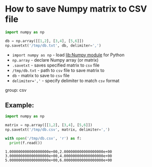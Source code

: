 # How to save Numpy matrix to CSV file

```python
import numpy as np

db = np.array([[1,2], [3,4], [5,6]])
np.savetxt('/tmp/db.txt', db, delimiter=',')
```

- `import numpy as np` - load [lib:Numpy module](/python-numpy/how-to-install-python-numpy-lib) for Python
- `np.array` - declare Numpy array (or matrix)
- `.savetxt` - saves specified matrix to `csv` file
- `/tmp/db.txt` - path to `csv` file to save matrix to
- `db` - matrix to save to `csv` file
- `delimiter=','` - specify delimiter to match `csv` format

group: csv

## Example: 
```python
import numpy as np

matrix = np.array([[1,2], [3,4], [5,6]])
np.savetxt('/tmp/db.csv', matrix, delimiter=',')

with open('/tmp/db.csv', 'r') as f:
  print(f.read())

```
```
1.000000000000000000e+00,2.000000000000000000e+00
3.000000000000000000e+00,4.000000000000000000e+00
5.000000000000000000e+00,6.000000000000000000e+00


```

